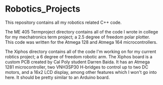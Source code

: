 Robotics_Projects
=================
This repository contains all my robotics related C++ code.

The ME 405 Termproject directory contains all of the code I wrote in college for my mechatronics term project;
a 2.5 degree of freedom polar plotter. This code was written for the Atmega 128 and Atmega 164 microcontrollers.

The Xiphos directory contains all of the code I'm working on for my current robtics project; a 6 degree of freedom
robotic arm. The Xiphos board is a custom PCB created by Cal Poly student Darren Baida. It has an Atmega 1281
microcontroller, two VNH3SP30 H-bridges to control up to two DC motors, and a 16x2 LCD display, among other features
which I won't go into here. It should be pretty similar to an Arduino board.
